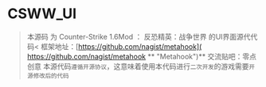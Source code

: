 # CSWW_UI
>本源码 为 Counter-Strike 1.6Mod ： 反恐精英：战争世界 的UI界面源代代码<
框架地址：[https://github.com/nagist/metahook]( https://github.com/nagist/metahook ** "Metahook")** 
交流贴吧：零点创意
本源代码`遵循开源协议`，这意味着使用本代码进行`二次开发`的游戏需要`开源修改后的代码`
